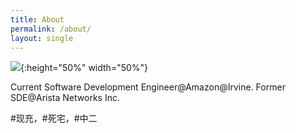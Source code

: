 ```yaml
---
title: About
permalink: /about/
layout: single
---
```


![]({{site.url}}/assets/My-Photo.JPG){:height="50%" width="50%"}

Current Software Development Engineer@Amazon@Irvine. Former SDE@Arista Networks Inc.

\#现充，\#死宅，\#中二
